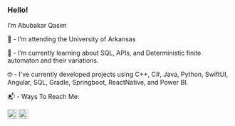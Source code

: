### Hello! <img src="https://media.giphy.com/media/hvRJCLFzcasrR4ia7z/giphy.gif" width="8px">
I’m Abubakar Qasim

🏫 - I’m attending the University of Arkansas 

🌱 - I’m currently learning about SQL, APIs, and Deterministic finite automaton and their variations. 

🤓 - I've currently developed projects using C++, C#, Java, Python, SwiftUI, Angular, SQL, Gradle, Springboot, ReactNative, and Power BI. 

📬 - Ways To Reach Me:

<a href="https://twitter.com/sabubakarq">
  <img align="left" alt="Abubakar Qasim | Twitter" width="22px" src="https://raw.githubusercontent.com/peterthehan/peterthehan/master/assets/twitter.svg" />
</a>
<a href="https://www.linkedin.com/in/sabubakarq//">
  <img align="left" alt="Abubakar's LinkedIn" width="22px" src="https://raw.githubusercontent.com/peterthehan/peterthehan/master/assets/linkedin.svg" />
</a>

<!---
SAbubakarQ/SAbubakarQ is a ✨ special ✨ repository because its `README.md` (this file) appears on your GitHub profile.
You can click the Preview link to take a look at your changes.
--->
